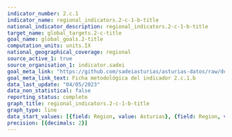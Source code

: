 ```yaml
---
indicator_number: 2.c.1
indicator_name: regional_indicators.2-c-1-b-title
national_indicator_description: regional_indicators.2-c-1-b-title
target_name: global_targets.2-c-title
goal_name: global_goals.2-title
computation_units: units.IX
national_geographical_coverage: regional
source_active_1: true
source_organisation_1: indicator.sadei
goal_meta_link: "https://github.com/sadeiasturias/asturias-datos/raw/develop/descargas/metodologia/2.c.1.b.pdf"
goal_meta_link_text: Ficha metodológica del indicador 2.c.1.b
data_last_update: "04/05/2023"
data_non_statistical: false
reporting_status: complete
graph_title: regional_indicators.2-c-1-b-title
graph_type: line
data_start_values: [{field: Region, value: Asturias}, {field: Region, value: España}]
precision: [{decimals: 2}]
---
```

